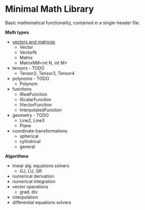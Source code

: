 # Minimal Math Library
Basic mathematical functionality, contained in a single-header file.

**Math types**

- [vectors and matrices](https://github.com/zvanjak/MML/blob/master/docs/Vector_operations.md)
  - Vector
  - VectorN<int N>
  - Matrix
  - MatrixNM<int N, int M>
- tensors - TODO
  - Tensor2<int Dim>, Tensor3<int Dim>, Tensor4<int Dim>
- polynoms - TODO
  - Polynom
- functions
  - IRealFunction
  - IScalarFunction<int N>
  - IVectorFunction<int N>
  - InterpolatedFunction
- geometry - TODO
  - Line2, Line3  
  - Plane
- coordinate transformations
  - spherical
  - cylindrical
  - general



**Algorithms**

- linear alg. equations solvers
  - GJ, LU, QR
- numerical derivation
- numerical integration
- vector operations
  - grad, div
- interpolation
- differential equations solvers



